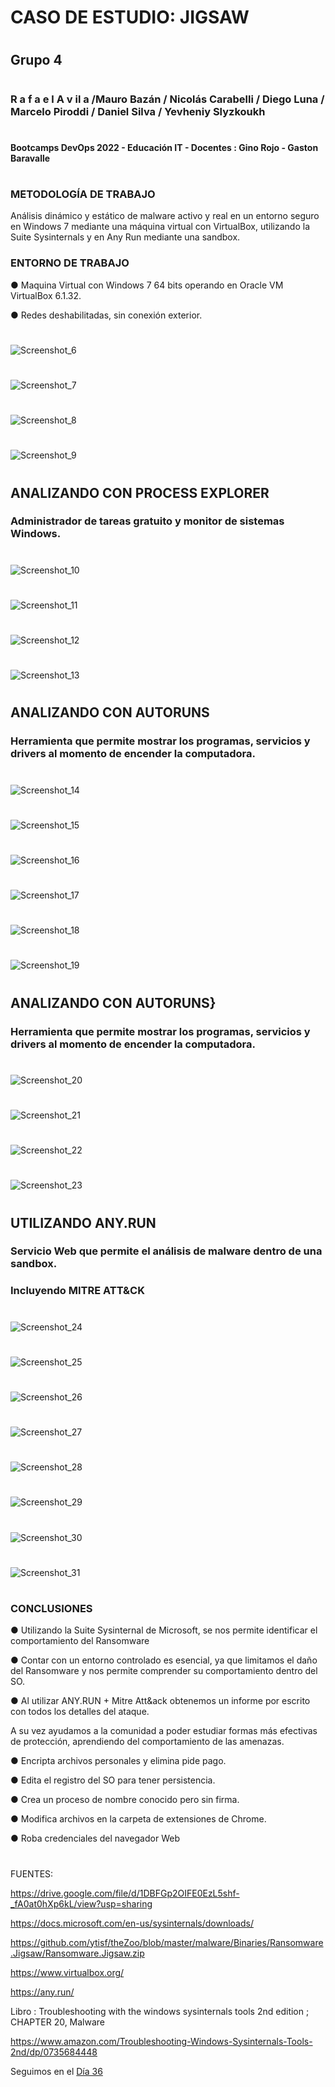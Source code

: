 

# CASO DE ESTUDIO: JIGSAW
#
## Grupo 4
#

### R a f a e l A v il a /Mauro Bazán / Nicolás Carabelli / Diego Luna / Marcelo Piroddi / Daniel Silva / Yevheniy Slyzkoukh
#
#### Bootcamps DevOps 2022 - Educación IT -  Docentes : Gino Rojo - Gaston Baravalle
#
#

### METODOLOGÍA DE TRABAJO

Análisis dinámico y estático de malware activo y real en un entorno seguro en Windows 7 mediante una máquina virtual con VirtualBox, utilizando la Suite Sysinternals y en Any Run mediante una sandbox.


### ENTORNO DE TRABAJO


● Maquina Virtual con Windows 7 64 bits operando en Oracle VM VirtualBox 6.1.32.

● Redes deshabilitadas, sin conexión exterior.

#
#
![Screenshot_6](https://user-images.githubusercontent.com/96561825/173985701-f47d63a9-e936-4198-91d1-1651a495dbdf.png)
#
#
![Screenshot_7](https://user-images.githubusercontent.com/96561825/173985666-068c0f6b-74e5-436c-92f6-9c4719998d94.png)
#
#
![Screenshot_8](https://user-images.githubusercontent.com/96561825/173985680-634b94f4-da8e-479e-bd74-088557faab3d.png)
#
#
![Screenshot_9](https://user-images.githubusercontent.com/96561825/173985687-b8d88473-bafc-4487-a47f-6d4b7b253d3b.png)
#
#



## ANALIZANDO CON PROCESS EXPLORER

### Administrador de tareas gratuito y monitor de sistemas Windows.


#
#
![Screenshot_10](https://user-images.githubusercontent.com/96561825/173985856-74835d7b-5c86-4758-91ea-a65c7d288182.png)
#
#
![Screenshot_11](https://user-images.githubusercontent.com/96561825/173985850-406aba94-eb6f-4b06-b441-1aa41fd3c3c7.png)
#
#
![Screenshot_12](https://user-images.githubusercontent.com/96561825/173985840-caa6ced0-e1f7-415f-b1da-ba2a40ea975a.png)
#
#
![Screenshot_13](https://user-images.githubusercontent.com/96561825/173985834-35534839-d34d-4b1e-8d05-e45314b4170d.png)
#
#
## ANALIZANDO CON AUTORUNS


### Herramienta que permite mostrar los programas, servicios y drivers al momento de encender la computadora.

#
#
![Screenshot_14](https://user-images.githubusercontent.com/96561825/173986067-d6f84d53-d6f8-4812-ba2a-157de7d14da7.png)
#
#

![Screenshot_15](https://user-images.githubusercontent.com/96561825/173986063-9dc41276-af7f-429f-b935-205e202561a4.png)
#
#

![Screenshot_16](https://user-images.githubusercontent.com/96561825/173986058-165be3c3-74c1-46cc-bc35-894e19fd16f2.png)
#
#
![Screenshot_17](https://user-images.githubusercontent.com/96561825/173986052-826de7f2-6b64-4750-a6fc-47ed26028de2.png)
#
#

![Screenshot_18](https://user-images.githubusercontent.com/96561825/173986046-6aaa2e9d-f34c-42a0-ae1a-e48ee67b3b4f.png)
#
#
![Screenshot_19](https://user-images.githubusercontent.com/96561825/173986042-b3413cfa-a747-4f14-acd3-eb6852a05679.png)
#
#


## ANALIZANDO CON AUTORUNS}

### Herramienta que permite mostrar los programas, servicios y drivers al momento de encender la computadora.


#
#
![Screenshot_20](https://user-images.githubusercontent.com/96561825/173986296-d1f02a0a-f43c-4176-b2ad-b90490f7f437.png)
#
#

![Screenshot_21](https://user-images.githubusercontent.com/96561825/173986286-5afb4050-aa44-4a9d-9577-ed5d148bcd05.png)
#
#
![Screenshot_22](https://user-images.githubusercontent.com/96561825/173986276-380577f1-5479-407a-9661-bc708673c3cf.png)
#
#
![Screenshot_23](https://user-images.githubusercontent.com/96561825/173986269-d6ce97b0-ffe5-4e32-941b-cef6f25add1c.png)
#
#



## UTILIZANDO ANY.RUN

### Servicio Web que permite el análisis de malware dentro de una sandbox. 

### Incluyendo MITRE ATT&CK

#
#
![Screenshot_24](https://user-images.githubusercontent.com/96561825/173986794-f1f15286-dba2-483f-bd2b-a9b87d037a1e.png)
#
#
![Screenshot_25](https://user-images.githubusercontent.com/96561825/173986788-5937b24c-796a-437e-83f9-90c78550bbc8.png)
#
#

![Screenshot_26](https://user-images.githubusercontent.com/96561825/173986783-0a43f00a-2f22-4fd8-9387-d2ce6fde7bee.png)
#
#
![Screenshot_27](https://user-images.githubusercontent.com/96561825/173986767-4649b73e-80dc-4a0e-b7b9-7f253f93b3e3.png)
#
#
![Screenshot_28](https://user-images.githubusercontent.com/96561825/173986758-e0f0cf20-6e45-4a8c-8cc5-ab5d74f180df.png)
#
#
![Screenshot_29](https://user-images.githubusercontent.com/96561825/173986751-eb195d2f-5108-4547-a331-f1edc68a4615.png)
#
#
![Screenshot_30](https://user-images.githubusercontent.com/96561825/173986747-a193547f-5978-4d43-b699-d1705caed261.png)
#
#

![Screenshot_31](https://user-images.githubusercontent.com/96561825/173986745-cdc8ccb7-43a7-49ca-9a27-410e341e8d78.png)

#
#

### CONCLUSIONES
● Utilizando la Suite Sysinternal de Microsoft, se nos permite identificar el comportamiento del Ransomware

● Contar con un entorno controlado es esencial, ya que limitamos el daño del Ransomware y nos permite comprender su comportamiento dentro del SO.

● Al utilizar ANY.RUN + Mitre Att&ack obtenemos un informe por escrito con todos los detalles del ataque.

A su vez ayudamos a la comunidad a poder estudiar formas más efectivas de protección, aprendiendo del comportamiento de las amenazas.

● Encripta archivos personales y elimina pide pago.

● Edita el registro del SO para tener persistencia.

● Crea un proceso de nombre conocido pero sin firma.

● Modifica archivos en la carpeta de extensiones de Chrome.

● Roba credenciales del navegador Web


#
#

FUENTES: 

https://drive.google.com/file/d/1DBFGp2OIFE0EzL5shf-_fA0at0hXp6kL/view?usp=sharing

https://docs.microsoft.com/en-us/sysinternals/downloads/

https://github.com/ytisf/theZoo/blob/master/malware/Binaries/Ransomware.Jigsaw/Ransomware.Jigsaw.zip

https://www.virtualbox.org/

https://any.run/


Libro : Troubleshooting with the windows sysinternals tools 2nd edition ; CHAPTER 20, Malware

https://www.amazon.com/Troubleshooting-Windows-Sysinternals-Tools-2nd/dp/0735684448






Seguimos en el [Día 36](day36.md) 

